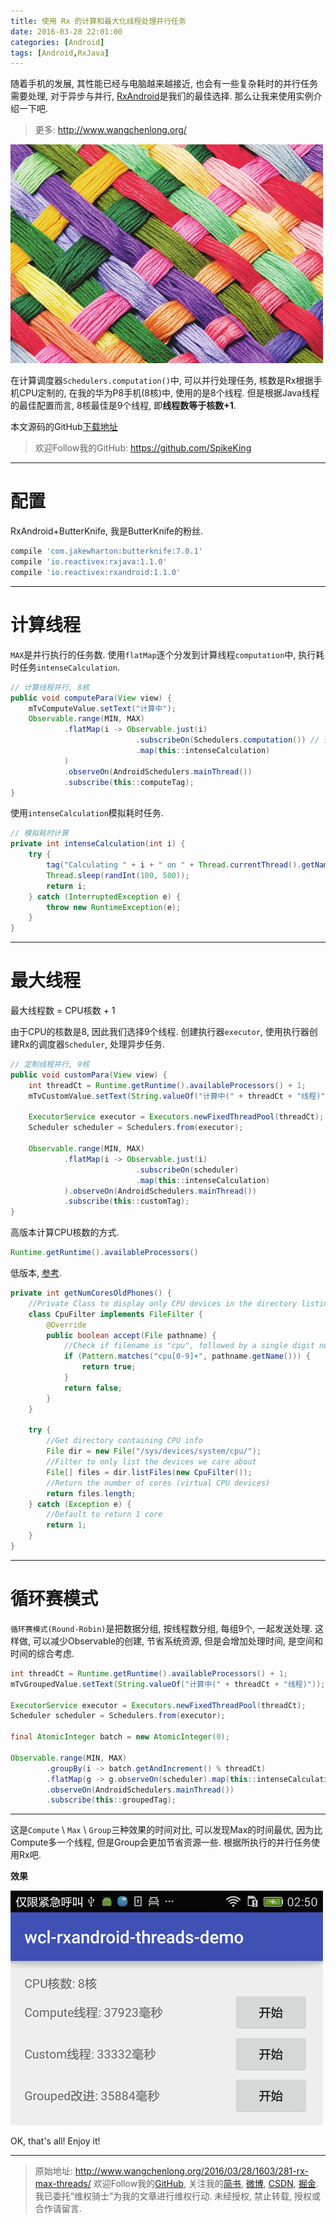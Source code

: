 ```yaml
---
title: 使用 Rx 的计算和最大化线程处理并行任务
date: 2016-03-28 22:01:00
categories: [Android]
tags: [Android,RxJava]
---
```


随着手机的发展, 其性能已经与电脑越来越接近, 也会有一些复杂耗时的并行任务需要处理, 对于异步与并行, [RxAndroid](http://www.wangchenlong.org/2016/03/20/1603/207-rxjava-first/)是我们的最佳选择. 那么让我来使用实例介绍一下吧.

<!-- more -->
> 更多: http://www.wangchenlong.org/

![Threads](281-rx-max-threads/160328-threads-logo.png)

在计算调度器``Schedulers.computation()``中, 可以并行处理任务, 核数是Rx根据手机CPU定制的, 在我的华为P8手机(8核)中, 使用的是8个线程. 但是根据Java线程的最佳配置而言, 8核最佳是9个线程, 即**线程数等于核数+1**.

本文源码的GitHub[下载地址](https://github.com/SpikeKing/wcl-rxandroid-threads-demo)

> 欢迎Follow我的GitHub: https://github.com/SpikeKing

---

# 配置

RxAndroid+ButterKnife, 我是ButterKnife的粉丝.

``` gradle
compile 'com.jakewharton:butterknife:7.0.1'
compile 'io.reactivex:rxjava:1.1.0'
compile 'io.reactivex:rxandroid:1.1.0'
```

---

# 计算线程

``MAX``是并行执行的任务数. 使用``flatMap``逐个分发到计算线程``computation``中, 执行耗时任务``intenseCalculation``.

``` java
// 计算线程并行, 8核
public void computePara(View view) {
    mTvComputeValue.setText("计算中");
    Observable.range(MIN, MAX)
            .flatMap(i -> Observable.just(i)
                            .subscribeOn(Schedulers.computation()) // 使用Rx的计算线程
                            .map(this::intenseCalculation)
            )
            .observeOn(AndroidSchedulers.mainThread())
            .subscribe(this::computeTag);
}
```

使用``intenseCalculation``模拟耗时任务.

``` java
// 模拟耗时计算
private int intenseCalculation(int i) {
    try {
        tag("Calculating " + i + " on " + Thread.currentThread().getName());
        Thread.sleep(randInt(100, 500));
        return i;
    } catch (InterruptedException e) {
        throw new RuntimeException(e);
    }
}
```

---

# 最大线程

最大线程数 = CPU核数 + 1

由于CPU的核数是8, 因此我们选择9个线程. 创建执行器``executor``, 使用执行器创建Rx的调度器``Scheduler``, 处理异步任务.

``` java
// 定制线程并行, 9核
public void customPara(View view) {
    int threadCt = Runtime.getRuntime().availableProcessors() + 1;
    mTvCustomValue.setText(String.valueOf("计算中(" + threadCt + "线程)"));

    ExecutorService executor = Executors.newFixedThreadPool(threadCt);
    Scheduler scheduler = Schedulers.from(executor);

    Observable.range(MIN, MAX)
            .flatMap(i -> Observable.just(i)
                            .subscribeOn(scheduler)
                            .map(this::intenseCalculation)
            ).observeOn(AndroidSchedulers.mainThread())
            .subscribe(this::customTag);
}
```

高版本计算CPU核数的方式.

``` java
Runtime.getRuntime().availableProcessors()
```

低版本, [参考](http://stackoverflow.com/questions/30119604/how-to-get-the-number-of-cores-of-an-android-device).

``` java
private int getNumCoresOldPhones() {
    //Private Class to display only CPU devices in the directory listing
    class CpuFilter implements FileFilter {
        @Override
        public boolean accept(File pathname) {
            //Check if filename is "cpu", followed by a single digit number
            if (Pattern.matches("cpu[0-9]+", pathname.getName())) {
                return true;
            }
            return false;
        }
    }

    try {
        //Get directory containing CPU info
        File dir = new File("/sys/devices/system/cpu/");
        //Filter to only list the devices we care about
        File[] files = dir.listFiles(new CpuFilter());
        //Return the number of cores (virtual CPU devices)
        return files.length;
    } catch (Exception e) {
        //Default to return 1 core
        return 1;
    }
}
```

---

# 循环赛模式

``循环赛模式(Round-Robin)``是把数据分组, 按线程数分组, 每组9个, 一起发送处理. 这样做, 可以减少Observable的创建, 节省系统资源, 但是会增加处理时间, 是空间和时间的综合考虑.

``` java
int threadCt = Runtime.getRuntime().availableProcessors() + 1;
mTvGroupedValue.setText(String.valueOf("计算中(" + threadCt + "线程)"));

ExecutorService executor = Executors.newFixedThreadPool(threadCt);
Scheduler scheduler = Schedulers.from(executor);

final AtomicInteger batch = new AtomicInteger(0);

Observable.range(MIN, MAX)
        .groupBy(i -> batch.getAndIncrement() % threadCt)
        .flatMap(g -> g.observeOn(scheduler).map(this::intenseCalculation))
        .observeOn(AndroidSchedulers.mainThread())
        .subscribe(this::groupedTag);
```

---

这是``Compute`` \ ``Max`` \ ``Group``三种效果的时间对比, 可以发现Max的时间最优, 因为比Compute多一个线程, 但是Group会更加节省资源一些. 根据所执行的并行任务使用Rx吧.

**效果**

![Demo](281-rx-max-threads/160328-threads-device.png)

OK, that's all! Enjoy it!

---

> 原始地址: 
> http://www.wangchenlong.org/2016/03/28/1603/281-rx-max-threads/
> 欢迎Follow我的[GitHub](https://github.com/SpikeKing), 关注我的[简书](http://www.jianshu.com/users/e2b4dd6d3eb4/latest_articles), [微博](http://weibo.com/u/2852941392), [CSDN](http://blog.csdn.net/caroline_wendy), [掘金](http://gold.xitu.io/#/user/56de98c2f3609a005442ec58). 
> 我已委托“维权骑士”为我的文章进行维权行动. 未经授权, 禁止转载, 授权或合作请留言.

